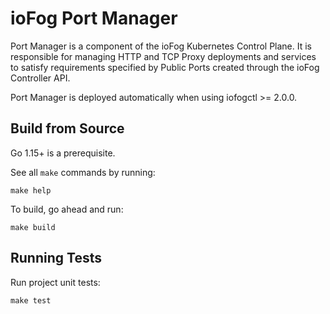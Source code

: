 # ioFog Port Manager

Port Manager is a component of the ioFog Kubernetes Control Plane. It is responsible for managing HTTP and TCP Proxy deployments and services to satisfy requirements specified by Public Ports created through the ioFog Controller API.

Port Manager is deployed automatically when using iofogctl >= 2.0.0.

## Build from Source

Go 1.15+ is a prerequisite.

See all `make` commands by running:
```
make help
```

To build, go ahead and run:
```
make build
```

## Running Tests

Run project unit tests:
```
make test
```
